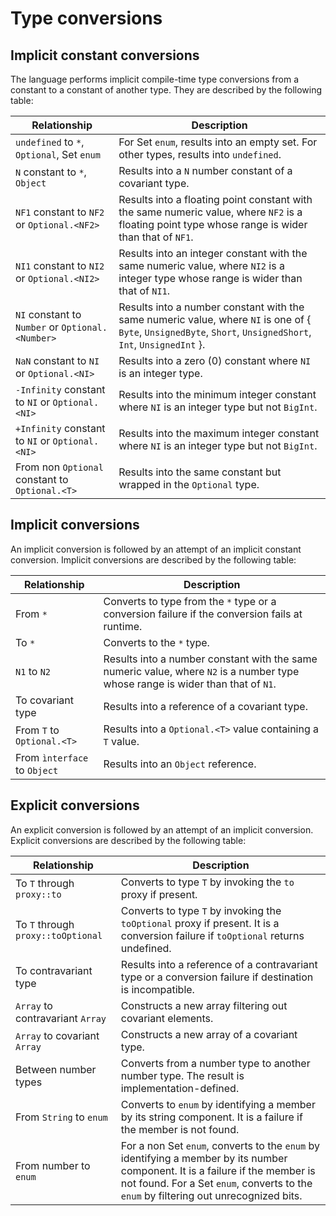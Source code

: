 # Type conversions

## Implicit constant conversions

The language performs implicit compile-time type conversions from a constant to a constant of another type. They are described by the following table:

| Relationship | Description |
| ------------ | ----------- |
| `undefined` to `*`, `Optional`, Set `enum` | For Set `enum`, results into an empty set. For other types, results into `undefined`. |
| `N` constant to `*`, `Object` | Results into a `N` number constant of a covariant type. |
| `NF1` constant to `NF2` or `Optional.<NF2>` | Results into a floating point constant with the same numeric value, where `NF2` is a floating point type whose range is wider than that of `NF1`. |
| `NI1` constant to `NI2` or `Optional.<NI2>` | Results into an integer constant with the same numeric value, where `NI2` is a integer type whose range is wider than that of `NI1`. |
| `NI` constant to `Number` or `Optional.<Number>` | Results into a number constant with the same numeric value, where `NI` is one of \{ `Byte`, `UnsignedByte`, `Short`, `UnsignedShort`, `Int`, `UnsignedInt` \}. |
| `NaN` constant to `NI` or `Optional.<NI>` | Results into a zero (0) constant where `NI` is an integer type. |
| `-Infinity` constant to `NI` or `Optional.<NI>` | Results into the minimum integer constant where `NI` is an integer type but not `BigInt`. |
| `+Infinity` constant to `NI` or `Optional.<NI>` | Results into the maximum integer constant where `NI` is an integer type but not `BigInt`. |
| From non `Optional` constant to `Optional.<T>` | Results into the same constant but wrapped in the `Optional` type. |

## Implicit conversions

An implicit conversion is followed by an attempt of an implicit constant conversion. Implicit conversions are described by the following table:

| Relationship | Description |
| ------------ | ----------- |
| From `*` | Converts to type from the `*` type or a conversion failure if the conversion fails at runtime. |
| To `*` | Converts to the `*` type. |
| `N1` to `N2` | Results into a number constant with the same numeric value, where `N2` is a number type whose range is wider than that of `N1`. |
| To covariant type | Results into a reference of a covariant type. |
| From `T` to `Optional.<T>` | Results into a `Optional.<T>` value containing a `T` value. |
| From `ìnterface` to `Object` | Results into an `Object` reference. |

## Explicit conversions

An explicit conversion is followed by an attempt of an implicit conversion. Explicit conversions are described by the following table:

| Relationship | Description |
| ------------ | ----------- |
| To `T` through `proxy::to` | Converts to type `T` by invoking the `to` proxy if present. |
| To `T` through `proxy::toOptional` | Converts to type `T` by invoking the `toOptional` proxy if present. It is a conversion failure if `toOptional` returns undefined. |
| To contravariant type | Results into a reference of a contravariant type or a conversion failure if destination is incompatible. |
| `Array` to contravariant `Array` | Constructs a new array filtering out covariant elements. |
| `Array` to covariant `Array` | Constructs a new array of a covariant type. |
| Between number types | Converts from a number type to another number type. The result is implementation-defined. |
| From `String` to `enum` | Converts to `enum` by identifying a member by its string component. It is a failure if the member is not found. |
| From number to `enum` | For a non Set `enum`, converts to the `enum` by identifying a member by its number component. It is a failure if the member is not found. For a Set `enum`, converts to the `enum` by filtering out unrecognized bits. |
